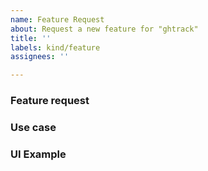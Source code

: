 ```yaml
---
name: Feature Request
about: Request a new feature for "ghtrack"
title: ''
labels: kind/feature
assignees: ''

---
```

### Feature request

<!-- Please describe the feature request and why you would like to have it -->

### Use case

<!-- Please add a concrete use case to demonstrate how such a feature would add value for the user. If you don't have a use case for your feature, please remove this section (however providing a good use case increases the likelihood to be picked up) -->

### UI Example

<!-- If this is about a new command or command line options, please let us know how you would add it to the "./ght" UI (in the code block below). If this is not applicable for your feature, delete this section. -->

```

```

<!--
Optional Classifications, remove the '> ' to select:
> /kind good-first-issue
> /kind proposal
> /kind doc
> /kind cleanup
-->
